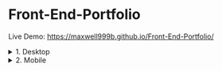 # Front-End-Portfolio
Live Demo: https://maxwell999b.github.io/Front-End-Portfolio/

<details>
  <summary>1. Desktop</summary>

  ### Dark Mode
  <img src="https://github.com/Maxwell999b/Front-End-Portfolio/blob/main/screenshot/maxwell999b.github.io_Front-End-Portfolio%20dark_mode.png" alt="Dark Mode" width="300"/>

  ### Light Mode
  <img src="https://github.com/Maxwell999b/Front-End-Portfolio/blob/main/screenshot/maxwell999b.github.io_Front-End-Portfolio%20white_mode.png" alt="Light Mode" width="300"/>
</details>

<details>
  <summary>2. Mobile</summary>

  ### Dark Mode
  <img src="https://github.com/Maxwell999b/Front-End-Portfolio/blob/main/screenshot/maxwell999b.github.io_Front-End-Portfolio_(Samsung%20Galaxy%20S8+)dark_mode.png" alt="Dark Mode" width="300"/>

  ### Light Mode
  <img src="https://github.com/Maxwell999b/Front-End-Portfolio/blob/main/screenshot/maxwell9
